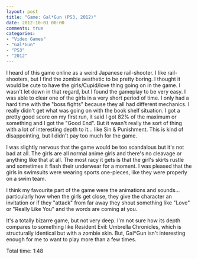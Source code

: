 ```yaml
---
layout: post
title: "Game: Gal*Gun (PS3, 2012)"
date: 2012-10-01 00:00
comments: true
categories:
- "Video Games"
- "Gal*Gun"
- "PS3"
- "2012"
---
```


I heard of this game online as a weird Japanese rail-shooter. I
like rail-shooters, but I find the zombie aesthetic to be pretty
boring. I thought it would be cute to have the girls/Cupid/love
thing going on in the game. I wasn't let down in that regard, but
I found the gameplay to be very easy. I was able to clear one of
the girls in a very short period of time. I only had a hard time
with the "boss fights" because they all had different mechanics. I
really didn't get what was going on with the book shelf
situation. I got a pretty good score on my first run, it said I
got 82% of the maximum or something and I got the "Good End". But
it wasn't really the sort of thing with a lot of interesting depth
to it... like Sin & Punishment. This is kind of disappointing, but
I didn't pay too much for the game.

I was slightly nervous that the game would be too scandalous but
it's not bad at all. The girls are all normal anime girls and
there's no cleavage or anything like that at all. The most racy it
gets is that the girl's skirts rustle and sometimes it flash their
underwear for a moment. I was pleased that the girls in swimsuits
were wearing sports one-pieces, like they were properly on a swim
team.

I think my favourite part of the game were the animations and
sounds... particularly how when the girls get close, they give
the character an invitation or if they "attack" from far away
they shout something like "Love" or "Really Like You" and the
words are coming at you.

It's a totally bizarre game, but not very deep. I'm not sure how
its depth compares to something like Resident Evil: Umbrella
Chronicles, which is structurally identical but with a zombie
skin. But, Gal*Gun isn't interesting enough for me to want to
play more than a few times.

Total time: 1:48
